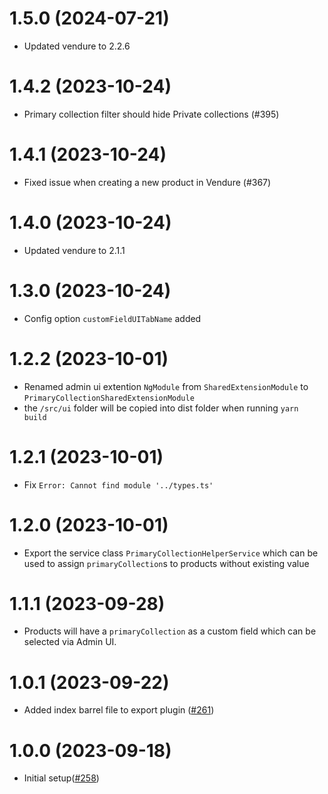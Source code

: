 # 1.5.0 (2024-07-21)

- Updated vendure to 2.2.6

# 1.4.2 (2023-10-24)

- Primary collection filter should hide Private collections (#395)

# 1.4.1 (2023-10-24)

- Fixed issue when creating a new product in Vendure (#367)

# 1.4.0 (2023-10-24)

- Updated vendure to 2.1.1

# 1.3.0 (2023-10-24)

- Config option `customFieldUITabName` added

# 1.2.2 (2023-10-01)

- Renamed admin ui extention `NgModule` from `SharedExtensionModule` to `PrimaryCollectionSharedExtensionModule`
- the `/src/ui` folder will be copied into dist folder when running `yarn build`

# 1.2.1 (2023-10-01)

- Fix `Error: Cannot find module '../types.ts'`

# 1.2.0 (2023-10-01)

- Export the service class `PrimaryCollectionHelperService` which can be used to assign `primaryCollection`s to products without existing value

# 1.1.1 (2023-09-28)

- Products will have a `primaryCollection` as a custom field which can be selected via Admin UI.

# 1.0.1 (2023-09-22)

- Added index barrel file to export plugin ([#261](https://github.com/Pinelab-studio/pinelab-vendure-plugins/pull/261))

# 1.0.0 (2023-09-18)

- Initial setup([#258](https://github.com/Pinelab-studio/pinelab-vendure-plugins/pull/258))
